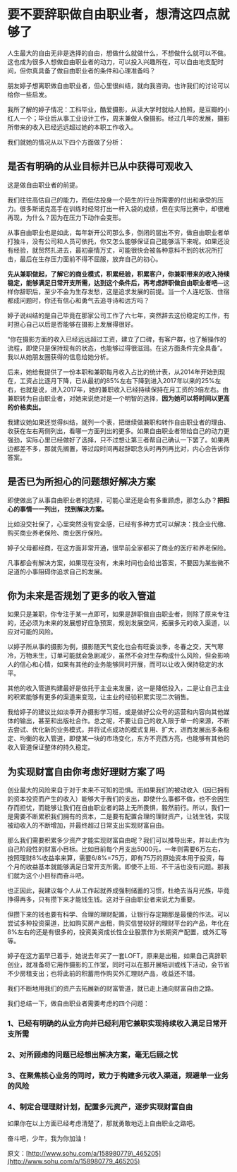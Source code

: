 # 要不要辞职做自由职业者，想清这四点就够了

人生最大的自由无非是选择的自由，想做什么就做什么，不想做什么就可以不做。这也成为很多人想做自由职业者的动力，可以投入兴趣所在，可以自由地支配时间，但你真具备了做自由职业者的条件和心理准备吗？

朋友婷子想离职做自由职业者，但心里很纠结，就向我咨询。也许我们的讨论可以给你一些启发。

我所了解的婷子情况：工科毕业，酷爱摄影，从读大学时就给人拍照，是豆瓣的小红人一个；毕业后从事工业设计工作，周末兼做人像摄影。经过几年的发展，摄影所带来的收入已经远远超过她的本职工作收入。

<!--more-->

我们就她的情况从以下四个方面做了分析：

## 是否有明确的从业目标并已从中获得可观收入

这是做自由职业者的前提。

我们往往高估自己的能力，而低估投身一个陌生的行业所需要的付出和承受的压力。很多斯诺克高手在训练时经常打出一杆入袋的成绩，但在实际比赛中，却很难再现，为什么？因为在压力下动作会变形。

从事自由职业也是如此，每年新开公司那么多，倒闭的层出不穷，做自由职业者单打独斗，没有公司和人员可依托，你又怎么能够保证自己能够活下来呢。如果还没有经验，就贸然扎进去，最初豪情万丈，可能很快会被各种意料不到的状况所打击，最后在生存压力面前不得不屈服，放弃自己的初心。

**先从兼职做起，了解它的商业模式，积累经验，积累客户，你兼职带来的收入持续稳定，能够满足日常开支所需，达到这个条件后，再考虑辞职做自由职业者吧**—这样你辞职后，至少不会为生存发愁，这是追求发展的前提。当一个人连吃饭、住宿都成问题时，你还有信心和勇气去追寻诗和远方吗？

婷子说纠结的是自己毕竟在那家公司工作了六七年，突然辞去这份稳定的工作，有时担心自己以后是否能够在摄影上发展得很好。

“你在摄影方面的收入已经远远超过工资，建立了口碑，有客户群，也了解操作的流程，即使只是保持现有的状态，也能够过得很滋润。在这方面条件完全具备”。我以从她朋友圈获得的信息给她分析。

后来，她给我提供了一份本职和兼职每月收入占比的统计表，从2014年开始到现在，工资占比逐月下降，已从最初的85%左右下降到进入2017年以来的25%左右，也就是说，进入2017年，她的兼职收入已经持续保持在月工资的3倍左右。由兼职转为自由职业者，对她来说绝对是一个明智的选择，**因为她可以将时间以更高的价格卖出。**

我建议她如果还觉得纠结，就列一个表，把继续做兼职和转作自由职业者的理由、收获在左右两侧列出，看哪一方面列出的更多。如果自由职业者带给自己的动力更强劲，实际心里已经做好了选择，只不过想让第三者帮自己确认一下罢了。如果两边都差不多，那就先搁置，等过段时间再起辞职念头时再列再比对，内心会告诉你答案。

## 是否已为所担心的问题想好解决方案

即使做出了从事自由职业者的选择，可能心里还是会有多重顾虑，那怎么办？**把担心的事情一一列出， 找到解决方案。**

比如没交社保了，心里突然没有安全感，已经有多种方式可以解决：找企业代缴、购买商业养老保险、商业医疗保险。

婷子父母都经商，在这方面非常开通，很早前全家都买了商业的医疗和养老保险。

凡事都会有解决方案，如果现在没有，未来时间也会给出答案，不要因为某些微不足道的小事阻碍你追求自己的发展。

## 你为未来是否规划了更多的收入管道

如果只是兼职，你专注于某一点即可，如果是辞职做自由职业者，则除了原来专注的，还必须为未来的发展想好应急预案，规划发展空间，拓展多元的收入渠道，以应对可能的风险。

以婷子所从事的摄影为例，摄影随天气变化也会有旺委淡季，冬春之交，天气寒冷，万物未生，订单可能就会急剧减少，虽然不会对生存构成什么风险，但会影响人的信心和心情，如果有其他的业务能够同时开展，而可以让收入保持稳定的水平。

其他的收入管道构建最好是依托于主业来发展，这一是降低投入，二是让自己主业的积累能够有更多的渠道来变现，让主业的经验积累实现二次销售。

我给婷子的建议比如淡季开办摄影学习班，或是做好公众号的运营和内容向其他媒体的输出，甚至和出版社合作。总之呢，不要让自己的收入限于单一的来源，不断去尝试、优化新的业务模式，并将试点成功的模式复用、扩大，进而发展出多条稳定、均衡的收入管道，即使某一块的市场变化，东方不亮西方亮，也能够有其他的收入管道保证整体的持久稳定。

## 为实现财富自由你考虑好理财方案了吗

创业最大的风险来自于对于未来不可知的恐惧。而如果我们的被动收入（因已拥有的资本投资而产生的收入）能够大于我们的支出，即使什么事都不做，也不会因生存而担忧，而能够让我们在自由职业者的路上无所畏惧，毅然前行。所以，我们一是需要不断累积我们拥有的资本，二是要有配置合理的理财资产，让钱生钱，实现被动收入的不断增加，并最终超过日常支出实现财富自由。

那么我们需要积累多少资产才能实现财富自由呢？我们可以推导出来，并以此作为自己阶段性的财富小目标。比如目前每个月支出5000元，一年则需要6万左右，按照理财8%收益率来算，需要6/8%=75万，即有75万的原始资本用于投资，每个月的收益基本就能够满足日常开支所需。即使不上班、不干活也没有问题。那我们就为这个小目标而奋斗吧。

也正因此，我建议每个人从工作起就养成强制储蓄的习惯，杜绝去当月光族，毕竟挣得再多，只有攒下来才能钱生钱。这对于自由职业者来说尤为重要。

但攒下来的钱也要有科学、合理的理财配置，让银行存定期那是最傻的作法。可以尝试多种投资渠道，比如购买房产出租，购买信誉较好的理财平台的产品，年化在8%左右的还是有很多的，投资美资成长性企业股票作为长期资产配置，或外汇等等。

婷子在这方面早已着手，她说去年买了一套LOFT，原来是出租，如果自己真辞职创业，就准备将它用作摄影的工作室，同时可以在那开展培训或线下活动，会节省不少房租支出；也将此前的积蓄用作购买外汇理财产品，收益还不错。

我们不断地用我们的资产去拓展新的财富管道，就已走上通向财富自由之路。

我们总结一下，做自由职业者需要考虑的四个问题：

### 1、已经有明确的从业方向并已经利用它兼职实现持续收入满足日常开支所需

### 2、对所顾虑的问题已经想出解决方案，毫无后顾之忧

### 3、在聚焦核心业务的同时，致力于构建多元收入渠道，规避单一业务的风险

### 4、制定合理理财计划，配置多元资产，逐步实现财富自由

如果你在以上方面已经考虑清楚了，那就勇敢地迈上自由职业之路吧。

奋斗吧，少年，我为你加油！

原文：[http://www.sohu.com/a/158980779\_465205](http://www.sohu.com/a/158980779_465205)
